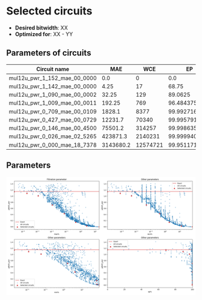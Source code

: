 
Selected circuits
===================
 - **Desired bitwidth**: XX
 - **Optimized for**: XX - YY


Parameters of circuits
----------------------------

| Circuit name | MAE | WCE | EP | MRE | Download |
| --- |  --- | --- | --- | --- | --- | 
| mul12u_pwr_1_152_mae_00_0000 | 0.0 | 0 | 0.0 | 0.0 |  [Verilog](mul12u_pwr_1_152_mae_00_0000.v) [C](mul12u_pwr_1_152_mae_00_0000.c) |
| mul12u_pwr_1_142_mae_00_0000 | 4.25 | 17 | 68.75 | 0.0019121215 |  [Verilog](mul12u_pwr_1_142_mae_00_0000.v) [C](mul12u_pwr_1_142_mae_00_0000.c) |
| mul12u_pwr_1_090_mae_00_0002 | 32.25 | 129 | 89.0625 | 0.0118528345 |  [Verilog](mul12u_pwr_1_090_mae_00_0002.v) [C](mul12u_pwr_1_090_mae_00_0002.c) |
| mul12u_pwr_1_009_mae_00_0011 | 192.25 | 769 | 96.484375 | 0.0566751845 |  [Verilog](mul12u_pwr_1_009_mae_00_0011.v) [C](mul12u_pwr_1_009_mae_00_0011.c) |
| mul12u_pwr_0_709_mae_00_0109 | 1828.1 | 8377 | 99.9927163124 | 1.6274747508 |  [Verilog](mul12u_pwr_0_709_mae_00_0109.v) [C](mul12u_pwr_0_709_mae_00_0109.c) |
| mul12u_pwr_0_427_mae_00_0729 | 12231.7 | 70340 | 99.9957919121 | 4.0669840605 |  [Verilog](mul12u_pwr_0_427_mae_00_0729.v) [C](mul12u_pwr_0_427_mae_00_0729.c) |
| mul12u_pwr_0_146_mae_00_4500 | 75501.2 | 314257 | 99.9986350536 | 63.8954002857 |  [Verilog](mul12u_pwr_0_146_mae_00_4500.v) [C](mul12u_pwr_0_146_mae_00_4500.c) |
| mul12u_pwr_0_026_mae_02_5265 | 423871.3 | 2140231 | 99.9999403954 | 66.3927260588 |  [Verilog](mul12u_pwr_0_026_mae_02_5265.v) [C](mul12u_pwr_0_026_mae_02_5265.c) |
| mul12u_pwr_0_000_mae_18_7378 | 3143680.2 | 12574721 | 99.951171875 | 87.978574008 |  [Verilog](mul12u_pwr_0_000_mae_18_7378.v) [C](mul12u_pwr_0_000_mae_18_7378.c) |

Parameters
--------------
![Parameters figure](fig.png)
         